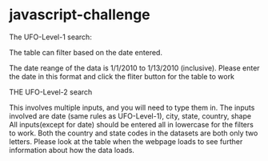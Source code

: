 # javascript-challenge

The UFO-Level-1 search:

The table can filter based on the date entered. 

The date reange of the data is 1/1/2010 to 1/13/2010 (inclusive). Please enter the date in this format and click the fliter button for the table to work 


THE UFO-Level-2 search

This involves multiple inputs, and you will need to type them in. 
The inputs involved are date (same rules as UFO-Level-1), city, state, country, shape
All inputs(except for date) should be entered all in lowercase for the filters to work. 
Both the country and state codes in the datasets are both only two letters. 
Please look at the table when the webpage loads to see further information about how the data loads. 


